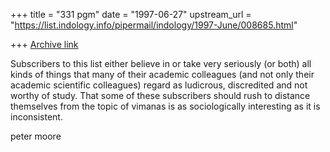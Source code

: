 +++
title = "331 pgm"
date = "1997-06-27"
upstream_url = "https://list.indology.info/pipermail/indology/1997-June/008685.html"

+++
[Archive link](https://list.indology.info/pipermail/indology/1997-June/008685.html)

Subscribers to this list either believe in or take very seriously
(or both) all kinds of things that many of their academic colleagues
(and not only their academic scientific colleagues) regard as
ludicrous, discredited and not worthy of study.  That some of
these subscribers should rush to distance themselves from the
topic of vimanas is as sociologically interesting as it is
inconsistent.

peter moore




